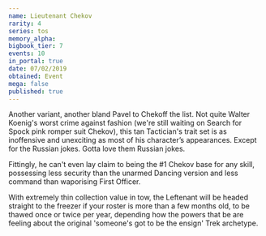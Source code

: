 ```yaml
---
name: Lieutenant Chekov
rarity: 4
series: tos
memory_alpha:
bigbook_tier: 7
events: 10
in_portal: true
date: 07/02/2019
obtained: Event
mega: false
published: true
---
```


Another variant, another bland Pavel to Chekoff the list. Not quite Walter Koenig's worst crime against fashion (we're still waiting on Search for Spock pink romper suit Chekov), this tan Tactician's trait set is as inoffensive and unexciting as most of his character’s appearances. Except for the Russian jokes. Gotta love them Russian jokes.

Fittingly, he can't even lay claim to being the #1 Chekov base for any skill, possessing less security than the unarmed Dancing version and less command than waporising First Officer.

With extremely thin collection value in tow, the Leftenant will be headed straight to the freezer if your roster is more than a few months old, to be thawed once or twice per year, depending how the powers that be are feeling about the original 'someone's got to be the ensign' Trek archetype.
